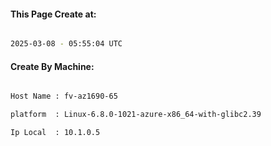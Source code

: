 
   
#### This Page Create at:

```bash

2025-03-08 - 05:55:04 UTC

```

#### Create By Machine:

```bash

Host Name : fv-az1690-65

platform  : Linux-6.8.0-1021-azure-x86_64-with-glibc2.39

Ip Local  : 10.1.0.5

```

